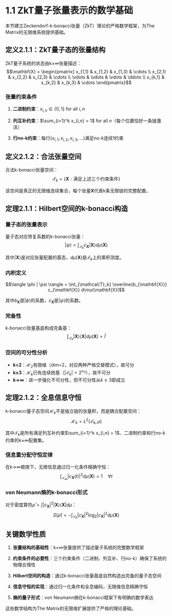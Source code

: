 # 1.1 ZkT量子张量表示的数学基础

本节建立Zeckendorf-k-bonacci张量（ZkT）理论的严格数学框架，为The Matrix的无限维系统提供基础。

## 定义2.1.1：ZkT量子态的张量结构

ZkT量子系统的状态由k×∞张量描述：
$$\mathbf{X} = \begin{pmatrix}
x_{1,1} & x_{1,2} & x_{1,3} & \cdots \\
x_{2,1} & x_{2,2} & x_{2,3} & \cdots \\
\vdots & \vdots & \vdots & \ddots \\
x_{k,1} & x_{k,2} & x_{k,3} & \cdots
\end{pmatrix}$$

### 张量约束条件

1. **二进制约束**：$x_{i,n} \in \{0,1\}$ for all $i,n$

2. **列互补约束**：$\sum_{i=1}^k x_{i,n} = 1$ for all $n$（每个位置恰好一条链激活）

3. **行no-k约束**：每行$(x_{i,1}, x_{i,2}, x_{i,3}, \ldots)$满足no-k连续1约束

## 定义2.1.2：合法张量空间

合法k-bonacci张量空间：
$$\mathcal{T}_k = \{\mathbf{X} : \text{满足上述三个约束条件}\}$$

该空间是真正的无限维连续集合，每个张量$\mathbf{X}$代表k条无限链的完整配置。

## 定理2.1.1：Hilbert空间的k-bonacci构造

### 量子态的张量表示
量子态对应带复系数的k-bonacci张量：
$$|\psi\rangle = \int_{\mathcal{T}_k} c_{\mathbf{X}} |\mathbf{X}\rangle d\mu(\mathbf{X})$$

其中$|\mathbf{X}\rangle$是对应张量配置的基态，$d\mu(\mathbf{X})$是$\mathcal{T}_k$上的乘积测度。

### 内积定义
$$\langle \phi | \psi \rangle = \int_{\mathcal{T}_k} \overline{b_{\mathbf{X}}} c_{\mathbf{X}} d\mu(\mathbf{X})$$

其中$b_{\mathbf{X}}$是$|\phi\rangle$的系数，$c_{\mathbf{X}}$是$|\psi\rangle$的系数。

### 完备性
k-bonacci张量基底构成完备基：
$$\int_{\mathcal{T}_k} |\mathbf{X}\rangle \langle \mathbf{X}| d\mu(\mathbf{X}) = \hat{I}$$

### 空间的可分性分析
- **k=2**：$\mathcal{H}_2$有限维（dim=2，对应两种严格交替模式），故可分
- **k≥3**：$\mathcal{H}_k$已有连续统基（$|\mathcal{T}_k| = 2^{\aleph_0}$），故不可分
- **k→∞**：进一步强化不可分性，但不可分性从$k≥3$即成立

## 定理2.1.2：全息信息守恒

k-bonacci量子态空间$\mathcal{H}_k$不是独立链的张量积，而是耦合配置空间：
$$\mathcal{H}_k = L^2(\mathcal{T}_k, \mu)$$

其中$\mathcal{T}_k$是所有满足列互补约束$\sum_{i=1}^k x_{i,n} = 1$、二进制约束和行no-k约束的k×∞配置集。

### 信息重分配守恒定律
在k→∞极限下，无限信息通过归一化条件精确守恒：
$$\int_{\mathcal{T}_{\infty}} |c_{\mathbf{X}}(t)|^2 d\mu(\mathbf{X}) = 1 \quad \forall t$$

### von Neumann熵的k-bonacci形式
对于密度算符$\hat{\rho} = \int |c_{\mathbf{X}}|^2 |\mathbf{X}\rangle\langle\mathbf{X}| d\mu$：
$$S(\hat{\rho}) = -\int_{\mathcal{T}_k} |c_{\mathbf{X}}|^2 \log_2 |c_{\mathbf{X}}|^2 d\mu(\mathbf{X})$$

## 关键数学性质

1. **张量结构的基础性**：k×∞张量提供了描述量子系统的完整数学框架

2. **约束条件的必要性**：三个约束条件（二进制、列互补、行no-k）确保了系统的物理合理性

3. **Hilbert空间的构造**：通过k-bonacci张量基底自然构造出完备的量子态空间

4. **信息守恒的实现**：通过归一化条件和全息编码，无限维信息精确守恒

5. **熵的量子形式**：von Neumann熵在k-bonacci框架下有明确的数学表达

这些数学结构为The Matrix的无限维扩展提供了严格的理论基础。